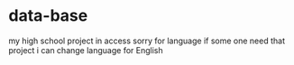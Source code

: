 # data-base
my high school project in access
sorry for language if some one need that project i can change language for English 
